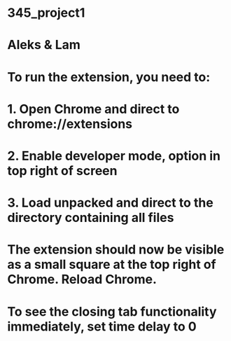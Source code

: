 # 345_project1
# Aleks & Lam

# To run the extension, you need to:
# 1. Open Chrome and direct to chrome://extensions
# 2. Enable developer mode, option in top right of screen
# 3. Load unpacked and direct to the directory containing all files

# The extension should now be visible as a small square at the top right of Chrome. Reload Chrome.

# To see the closing tab functionality immediately, set time delay to 0
